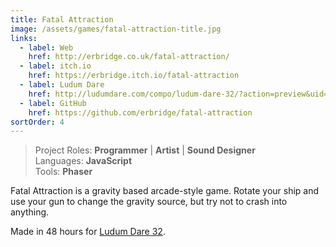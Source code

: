 ```yaml
---
title: Fatal Attraction
image: /assets/games/fatal-attraction-title.jpg
links:
  - label: Web
    href: http://erbridge.co.uk/fatal-attraction/
  - label: itch.io
    href: https://erbridge.itch.io/fatal-attraction
  - label: Ludum Dare
    href: http://ludumdare.com/compo/ludum-dare-32/?action=preview&uid=34508
  - label: GitHub
    href: https://github.com/erbridge/fatal-attraction
sortOrder: 4
---
```


> Project Roles: **Programmer** | **Artist** | **Sound Designer**\
> Languages: **JavaScript**\
> Tools: **Phaser**

Fatal Attraction is a gravity based arcade-style game. Rotate your ship and use
your gun to change the gravity source, but try not to crash into anything.

Made in 48 hours for
[Ludum Dare 32](http://ludumdare.com/compo/ludum-dare-32/?action=preview&uid=34508).
